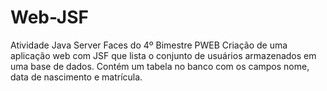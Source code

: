 # Web-JSF
Atividade Java Server Faces do 4º Bimestre PWEB
Criação de uma aplicação web com JSF que lista o conjunto de usuários
armazenados em uma base de dados. Contém um tabela no banco com os campos
nome, data de nascimento e matrícula.

